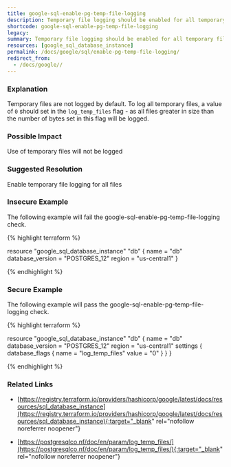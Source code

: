 ```yaml
---
title: google-sql-enable-pg-temp-file-logging
description: Temporary file logging should be enabled for all temporary files.
shortcode: google-sql-enable-pg-temp-file-logging
legacy: 
summary: Temporary file logging should be enabled for all temporary files. 
resources: [google_sql_database_instance] 
permalink: /docs/google/sql/enable-pg-temp-file-logging/
redirect_from: 
  - /docs/google//
---
```


### Explanation

Temporary files are not logged by default. To log all temporary files, a value of `0` should set in the `log_temp_files` flag - as all files greater in size than the number of bytes set in this flag will be logged.

### Possible Impact
Use of temporary files will not be logged

### Suggested Resolution
Enable temporary file logging for all files


### Insecure Example

The following example will fail the google-sql-enable-pg-temp-file-logging check.

{% highlight terraform %}

resource "google_sql_database_instance" "db" {
	name             = "db"
	database_version = "POSTGRES_12"
	region           = "us-central1"
}
			
{% endhighlight %}



### Secure Example

The following example will pass the google-sql-enable-pg-temp-file-logging check.

{% highlight terraform %}

resource "google_sql_database_instance" "db" {
	name             = "db"
	database_version = "POSTGRES_12"
	region           = "us-central1"
	settings {
	    database_flags {
		    name  = "log_temp_files"
		    value = "0"
		}
	}
}
			
{% endhighlight %}



### Related Links


- [https://registry.terraform.io/providers/hashicorp/google/latest/docs/resources/sql_database_instance](https://registry.terraform.io/providers/hashicorp/google/latest/docs/resources/sql_database_instance){:target="_blank" rel="nofollow noreferrer noopener"}

- [https://postgresqlco.nf/doc/en/param/log_temp_files/](https://postgresqlco.nf/doc/en/param/log_temp_files/){:target="_blank" rel="nofollow noreferrer noopener"}


